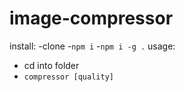 # image-compressor
install:
  -clone
  -`npm i`
  -`npm i -g .`
usage:
  - cd into folder
  - `compressor [quality]`
